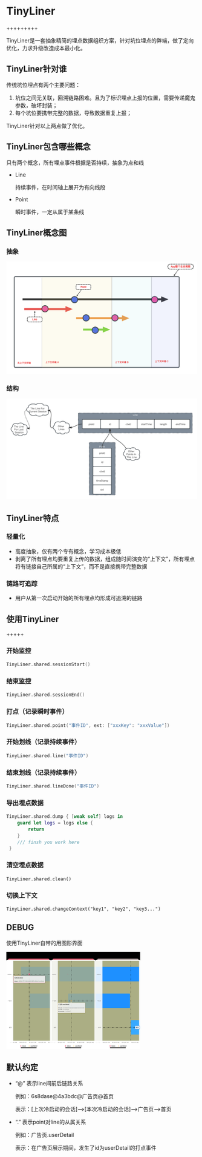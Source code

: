 # TinyLiner

+++++++++

TinyLiner是一套抽象精简的埋点数据组织方案，针对坑位埋点的弊端，做了定向优化，力求升级改造成本最小化。

## TinyLiner针对谁

传统坑位埋点有两个主要问题：

1. 坑位之间无关联，回溯链路困难。且为了标识埋点上报的位置，需要传递魔鬼参数，破坏封装；
2. 每个坑位要携带完整的数据，导致数据重复上报；

TinyLiner针对以上两点做了优化。

## TinyLiner包含哪些概念

只有两个概念，所有埋点事件根据是否持续，抽象为点和线

- Line

  持续事件，在时间轴上展开为有向线段

- Point

  瞬时事件，一定从属于某条线

## TinyLiner概念图

### 抽象

![未命名文件(18)](./assets/未命名文件(18).png)



### 结构

![未命名文件(19)](./assets/未命名文件(19).png)

## TinyLiner特点

### 轻量化

- 高度抽象，仅有两个专有概念，学习成本极低
- 剥离了所有埋点均要重复上传的数据，组成随时间演变的“上下文”，所有埋点将有链接自己所属的“上下文”，而不是直接携带完整数据

### 链路可追踪

- 用户从第一次启动开始的所有埋点均形成可追溯的链路



## 使用TinyLiner

+++++

### 开始监控

```swift
TinyLiner.shared.sessionStart()
```

### 结束监控

```swift
TinyLiner.shared.sessionEnd()
```

### 打点（记录瞬时事件）

```swift
TinyLiner.shared.point("事件ID", ext: ["xxxKey": "xxxValue"])
```

### 开始划线（记录持续事件）

```swift
TinyLiner.shared.line("事件ID")
```

### 结束划线（记录持续事件）

```swift
TinyLiner.shared.lineDone("事件ID")
```

### 导出埋点数据

```swift
TinyLiner.shared.dump { [weak self] logs in
    guard let logs = logs else {
        return
    }
    /// finsh you work here
 }
```

### 清空埋点数据

```
TinyLiner.shared.clean()
```

### 切换上下文

```
TinyLiner.shared.changeContext("key1", "key2", "key3...")
```



## DEBUG

使用TinyLiner自带的用图形界面

<img src="./assets/Simulator Screenshot - iPhone 14 Pro - 2023-11-14 at 18.34.09.png" alt="Simulator Screenshot - iPhone 14 Pro - 2023-11-14 at 18.34.09" style="zoom: 25%;" /><img src="./assets/Simulator Screenshot - iPhone 14 Pro - 2023-11-14 at 18.33.36.png" alt="Simulator Screenshot - iPhone 14 Pro - 2023-11-14 at 18.33.36" style="zoom: 25%;" /><img src="./assets/Simulator Screenshot - iPhone 14 Pro - 2023-11-14 at 18.33.58.png" alt="Simulator Screenshot - iPhone 14 Pro - 2023-11-14 at 18.33.58" style="zoom: 25%;" />

## 默认约定

- “@” 表示line间前后链路关系

  例如：6s8dase@4a3bdc@广告页@首页

  表示：[上次冷启动的会话]-->[本次冷启动的会话]-->广告页-->首页

- “.” 表示point对line的从属关系

  例如：广告页.userDetail

  表示：在广告页展示期间，发生了id为userDetail的打点事件
